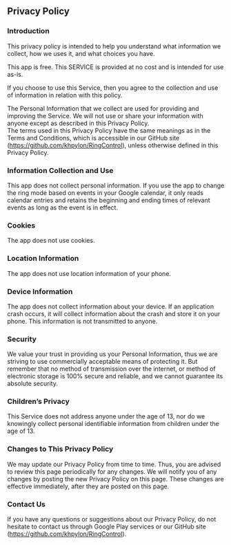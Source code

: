 Privacy Policy
----------------

### Introduction
This privacy policy is intended to help you understand what information we collect, how we uses it, and what choices you have.

This app is free. This SERVICE is provided at no cost and is intended for use as-is.

If you choose to use this Service, then you agree to the collection and use of information in relation with this policy.

The Personal Information that we collect are used for providing and improving the Service. We will not use or share your information with anyone except as described in this Privacy Policy.  
The terms used in this Privacy Policy have the same meanings as in the Terms and Conditions, which is accessible in our GitHub site (https://github.com/khpylon/RingControl), unless otherwise defined in this Privacy Policy.

### Information Collection and Use
This app does not collect personal information.  If you use the app to change the ring mode based on events in your Google calendar, it only reads calendar entries
and retains the beginning and ending times of relevant events as long as the event is in effect.  

### Cookies
The app does not use cookies.

### Location Information
The app does not use location information of your phone.

### Device Information
The app does not collect information about your device.  If an application crash occurs, it will collect information about the crash and store it on your phone.  This information is not transmitted to anyone.

### Security
We value your trust in providing us your Personal Information, thus we are striving to use commercially acceptable means of protecting it.  But remember that no method of transmission over the internet, or method of electronic storage is 100% secure and reliable, and we cannot guarantee its absolute security.

### Children’s Privacy
This Service does not address anyone under the age of 13, nor do we knowingly collect personal identifiable information from children under the age of 13.

### Changes to This Privacy Policy
We may update our Privacy Policy from time to time. Thus, you are advised to review this page periodically for any changes. We will notify you of any changes by posting the new Privacy Policy on this page. These changes are effective immediately, after they are posted on this page.

### Contact Us
If you have any questions or suggestions about our Privacy Policy, do not hesitate to contact us through Google Play services or our GitHub site (https://github.com/khpylon/RingControl).
